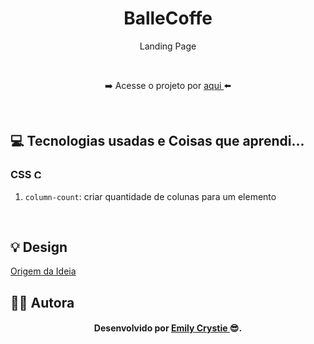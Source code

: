 <div align="center">
 <h1> BalleCoffe </h1>
 <p> Landing Page </p>
 <br>
 <p> ➡️ Acesse o projeto por <a href="https://crystie-lpBallecoffee.netlify.app" target="_blank"> aqui </a>⬅️</p>



</div>
<br>
 
<h2> 💻 Tecnologias usadas e Coisas que aprendi... </h2>
<h3> CSS 
  <img src="https://cdn-icons-png.flaticon.com/512/732/732190.png" alt="CSS3" width="15" height="15"/>
</h3>
<ol>
    <li><code>column-count</code>: criar quantidade de colunas para um elemento</li>
</ol>
<br>
 
<h2> 💡 Design </h2>
<a href="https://www.youtube.com/watch?v=Lx_YsoMgP40&t=4751s" target="_blank"> Origem da Ideia </a>
<br>

<h2> 👩‍💻 Autora </h2>
<h4 align="center"> Desenvolvido por <a href="https://www.linkedin.com/in/emilycrystie/" target="_blank"> Emily Crystie <a>  😎. <h4>

